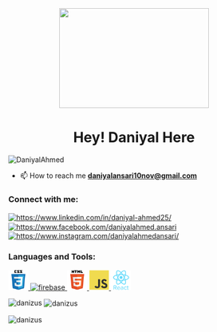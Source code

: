 
<div id="header" align="center">
  <img src="https://media.giphy.com/media/cpAGF6uxLw93uuQNNJ/giphy.gif" width="300" height="200"/>
</div>
<h1 align="center">Hey! Daniyal Here</h1>
<p align="left"> <img src="https://komarev.com/ghpvc/?username=danizus&label=Profile%20views&color=0e75b6&style=flat" alt="DaniyalAhmed" /> </p>







- 📫 How to reach me **daniyalansari10nov@gmail.com**



<h3 align="left">Connect with me:</h3>
<p align="left">
<a href="https://www.linkedin.com/in/daniyal-ahmed25/" target="blank"><img align="center" src="https://raw.githubusercontent.com/rahuldkjain/github-profile-readme-generator/master/src/images/icons/Social/linked-in-alt.svg" alt="https://www.linkedin.com/in/daniyal-ahmed25/" height="30" width="40" /></a>
<a href="https://www.facebook.com/daniyalahmed.ansari" target="blank"><img align="center" src="https://raw.githubusercontent.com/rahuldkjain/github-profile-readme-generator/master/src/images/icons/Social/facebook.svg" alt="https://www.facebook.com/daniyalahmed.ansari" height="30" width="40" /></a>
<a href="https://www.instagram.com/daniyalahmedansari/" target="blank"><img align="center" src="https://raw.githubusercontent.com/rahuldkjain/github-profile-readme-generator/master/src/images/icons/Social/instagram.svg" alt="https://www.instagram.com/daniyalahmedansari/" height="30" width="40" /></a>
</p>

<h3 align="left">Languages and Tools:</h3>
<p align="left">  <a href="https://www.w3schools.com/css/" target="_blank" rel="noreferrer"> <img src="https://raw.githubusercontent.com/devicons/devicon/master/icons/css3/css3-original-wordmark.svg" alt="css3" width="40" height="40"/>  </a> <a href="https://firebase.google.com/" target="_blank" rel="noreferrer"> <img src="https://www.vectorlogo.zone/logos/firebase/firebase-icon.svg" alt="firebase" width="40" height="40"/>  </a> <a href="https://www.w3.org/html/" target="_blank" rel="noreferrer"> <img src="https://raw.githubusercontent.com/devicons/devicon/master/icons/html5/html5-original-wordmark.svg" alt="html5" width="40" height="40"/> </a> <a href="https://developer.mozilla.org/en-US/docs/Web/JavaScript" target="_blank" rel="noreferrer"> <img src="https://raw.githubusercontent.com/devicons/devicon/master/icons/javascript/javascript-original.svg" alt="javascript" width="40" height="40"/> </a> <a href="https://reactjs.org/" target="_blank" rel="noreferrer"> <img src="https://raw.githubusercontent.com/devicons/devicon/master/icons/react/react-original-wordmark.svg" alt="react" width="40" height="40"/> </a> </p>

<p><img align="left" src="https://github-readme-stats.vercel.app/api/top-langs?username=danizus&show_icons=true&locale=en&layout=compact" alt="danizus" /></p>

<p>&nbsp;<img align="center" src="https://github-readme-stats.vercel.app/api?username=danizus&show_icons=true&locale=en" alt="danizus" /></p>

<p><img align="center" src="https://github-readme-streak-stats.herokuapp.com/?user=danizus&" alt="danizus" /></p>
